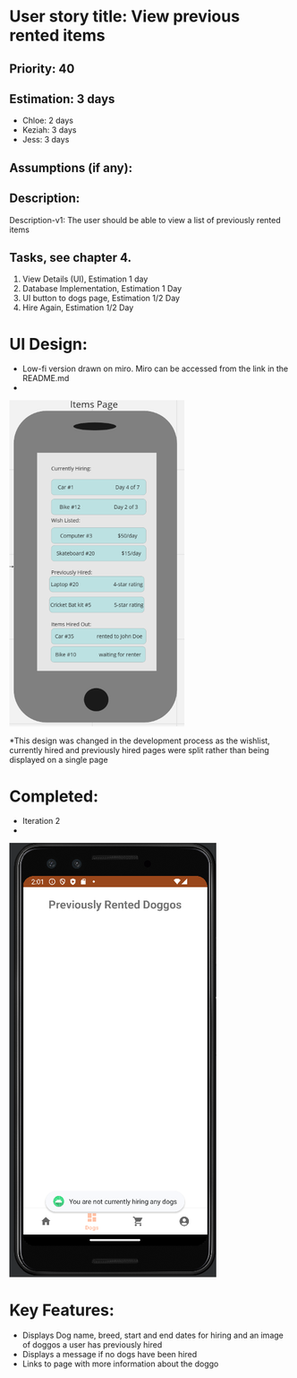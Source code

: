 
# User story title: View previous rented items


## Priority: 40

## Estimation: 3 days

* Chloe: 2 days
* Keziah: 3 days
* Jess: 3 days

## Assumptions (if any):

## Description: 
Description-v1: The user should be able to view a list of previously rented items

## Tasks, see chapter 4.

1. View Details (UI), Estimation 1 day
2. Database Implementation, Estimation 1 Day
3. UI button to dogs page, Estimation 1/2 Day
4. Hire Again, Estimation 1/2 Day


# UI Design:
* Low-fi version drawn on miro. Miro can be accessed from the link in the README.md
* 
![image](/images/items_page_mockup.png)

*This design was changed in the development process as the wishlist, currently hired and previously hired pages were split rather than being displayed on a single page 

# Completed:
* Iteration 2
*
![image](/images/previously_hired_finished.png)

# Key Features:
* Displays Dog name, breed, start and end dates for hiring and an image of doggos a user has previously hired
* Displays a message if no dogs have been hired
* Links to page with more information about the doggo

